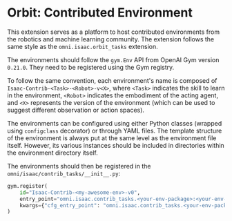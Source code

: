 # Orbit: Contributed Environment

This extension serves as a platform to host contributed environments from the robotics and machine learning
community. The extension follows the same style as the `omni.isaac.orbit_tasks` extension.

The environments should follow the `gym.Env` API from OpenAI Gym version `0.21.0`. They need to be registered using
the Gym registry.

To follow the same convention, each environment's name is composed of `Isaac-Contrib-<Task>-<Robot>-v<X>`,
where `<Task>` indicates the skill to learn in the environment, `<Robot>` indicates the embodiment of the
acting agent, and `<X>` represents the version of the environment (which can be used to suggest different
observation or action spaces).

The environments can be configured using either Python classes (wrapped using `configclass` decorator) or through
YAML files. The template structure of the environment is always put at the same level as the environment file
itself. However, its various instances should be included in directories within the environment directory itself.

The environments should then be registered in the `omni/isaac/contrib_tasks/__init__.py`:

```python
gym.register(
    id="Isaac-Contrib-<my-awesome-env>-v0",
    entry_point="omni.isaac.contrib_tasks.<your-env-package>:<your-env-class>",
    kwargs={"cfg_entry_point": "omni.isaac.contrib_tasks.<your-env-package-cfg>:<your-env-class-cfg>"},
)
```
